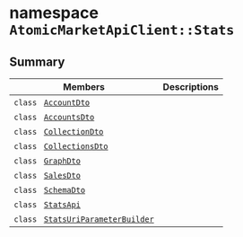 # namespace `AtomicMarketApiClient::Stats` 

## Summary

 Members                                | Descriptions                                
----------------------------------------|---------------------------------------------
`class ` [`AccountDto`](AtomicMarketApiClient--Stats--AccountDto.md) | 
`class ` [`AccountsDto`](AtomicMarketApiClient--Stats--AccountsDto.md) | 
`class ` [`CollectionDto`](AtomicMarketApiClient--Stats--CollectionDto.md) | 
`class ` [`CollectionsDto`](AtomicMarketApiClient--Stats--CollectionsDto.md) | 
`class ` [`GraphDto`](AtomicMarketApiClient--Stats--GraphDto.md) | 
`class ` [`SalesDto`](AtomicMarketApiClient--Stats--SalesDto.md) | 
`class ` [`SchemaDto`](AtomicMarketApiClient--Stats--SchemaDto.md) | 
`class ` [`StatsApi`](AtomicMarketApiClient--Stats--StatsApi.md) | 
`class ` [`StatsUriParameterBuilder`](AtomicMarketApiClient--Stats--StatsUriParameterBuilder.md) | 

